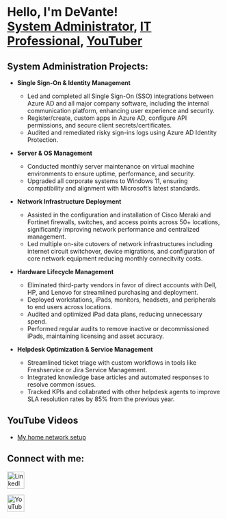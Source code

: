 <h1>Hello, I'm DeVante! <br/><a href="https://github.com/DeVante-IT">System Administrator</a>, <a href="www.linkedin.com/in/devante-thomas-66b6a318a">IT Professional</a>, <a href="https://www.youtube.com/@littlelatetech6298">YouTuber</a></h1>

<h2> System Administration Projects:</h2>

- __Single Sign-On & Identity Management__

   - Led and completed all Single Sign-On (SSO) integrations between Azure AD and all major company software, including the internal communication platform, enhancing user experience and security.
   - Register/create, custom apps in Azure AD, configure API permissions, and secure client secrets/certificates.
   - Audited and remediated risky sign-ins logs using Azure AD Identity Protection.
- <b>Server & OS Management</b>
  - Conducted monthly server maintenance on virtual machine environments to ensure uptime, performance, and security.
  - Upgraded all corporate systems to Windows 11, ensuring compatibility and alignment with Microsoft’s latest standards.
- <b>Network Infrastructure Deployment</b>
  - Assisted in the configuration and installation of Cisco Meraki and Fortinet firewalls, switches, and access points across 50+ locations, significantly improving network performance and centralized management.
  - Led multiple on-site cutovers of network infrastructures including internet circuit switchover, device migrations, and configuration of core network equipment reducing monthly connecitvity costs.
- <b>Hardware Lifecycle Management</b>
  - Eliminated third-party vendors in favor of direct accounts with Dell, HP, and Lenovo for streamlined purchasing and deployment.
  - Deployed workstations, iPads, monitors, headsets, and peripherals to end users across locations.
  - Audited and optimized iPad data plans, reducing unnecessary spend.
  - Performed regular audits to remove inactive or decommissioned iPads, maintaining licensing and asset accuracy.
- <b>Helpdesk Optimization & Service Management</b>
  - Streamlined ticket triage with custom workflows in tools like Freshservice or Jira Service Management.
  - Integrated knowledge base articles and automated responses to resolve common issues.
  - Tracked KPIs and collabrated with other helpdesk agents to improve SLA resolution rates by 85% from the previous year.

<h2>YouTube Videos</h2>

- [My home network setup](https://www.youtube.com/watch?v=vVUrx2jMGc8)

<h2>  Connect with me:</h2>


<p align="left">
  <a href="https://www.linkedin.com/in/devante-thomas-66b6a318a" target="_blank">
    <img src="https://cdn.jsdelivr.net/gh/devicons/devicon/icons/linkedin/linkedin-original.svg" alt="LinkedIn" width="40" height="40"/>
  </a>
</p>
<p align="left">
  <a href="https://www.youtube.com/@littlelatetech6298" target="_blank">
    <img src="https://cdn.jsdelivr.net/gh/devicons/devicon/icons/youtube/youtube-original.svg" alt="YouTube" width="40" height="40"/>
</a>
</p>






[youtube]: [(https://www.youtube.com/@littlelatetech6298)]
[linkedin]: www.linkedin.com/in/devante-thomas-66b6a318a

<!--
**joshmadakor1/joshmadakor1** is a ✨ _special_ ✨ repository because its `README.md` (this file) appears on your GitHub profile.

Here are some ideas to get you started:

- 🔭 I’m currently working on ...
- 🌱 I’m currently learning ...
- 👯 I’m looking to collaborate on ...
- 🤔 I’m looking for help with ...
- 💬 Ask me about ...
- 📫 How to reach me: ...
- 😄 Pronouns: ...
- ⚡ Fun fact: ...
-->
